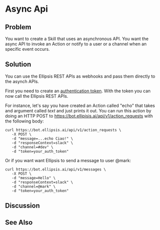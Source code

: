 # Async Api

## Problem
You want to create a Skill that uses an asynchronous API. You want the async API
to invoke an Action or notify to a user or a channel when an specific event occurs.

## Solution
You can use the Ellipsis REST APIs as webhooks and pass them directly to the asynch
APIs.

First you need to create an [authentication token](https://bot.ellipsis.ai/settings/https://bot.ellipsis.ai/list_api_tokens).
With the token you can now call the Ellipsis REST APIs.

For instance, let's say you have created an Action called "echo" that takes
and argument called _text_ and just prints it out. You can
run this action by doing an HTTP POST to https://bot.ellipisis.ai/api/v1/action_requests
with the following body:

```
curl https://bot.ellipsis.ai/api/v1/action_requests \
   -X POST \
   -d "message=...echo Ciao!" \
   -d "responseContext=slack" \
   -d "channel=#dev" \
   -d "token=your_auth_token"
```

Or if you want want Ellipsis to send a message to user @mark:

```
curl https://bot.ellipsis.ai/api/v1/messages \
   -X POST \
   -d "message=Hello" \
   -d "responseContext=slack" \
   -d "channel=@mark" \
   -d "token=your_auth_token"
```

## Discussion

## See Also
